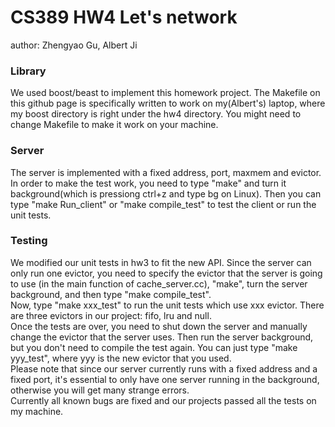 # CS389 HW4 Let's network
author: Zhengyao Gu, Albert Ji

### Library
We used boost/beast to implement this homework project. The Makefile on this github page is specifically written to work on my(Albert's) laptop, where my boost directory is right under the hw4 directory. You might need to change Makefile to make it work on your machine.

### Server
The server is implemented with a fixed address, port, maxmem and evictor. In order to make the test work, you need to type "make" and turn it background(which is pressiong ctrl+z and type bg on Linux). Then you can type "make Run_client" or "make compile_test" to test the client or run the unit tests.

### Testing
We modified our unit tests in hw3 to fit the new API. Since the server can only run one evictor, you need to specify the evictor that the server is going to use (in the main function of cache_server.cc), "make", turn the server background, and then type "make compile_test".\
Now, type "make xxx_test" to run the unit tests which use xxx evictor. There are three evictors in our project: fifo, lru and null. \
Once the tests are over, you need to shut down the server and manually change the evictor that the server uses. Then run the server background, but you don't need to compile the test again. You can just type "make yyy_test", where yyy is the new evictor that you used.\
Please note that since our server currently runs with a fixed address and a fixed port, it's essential to only have one server running in the background, otherwise you will get many strange errors.\
Currently all known bugs are fixed and our projects passed all the tests on my machine.
